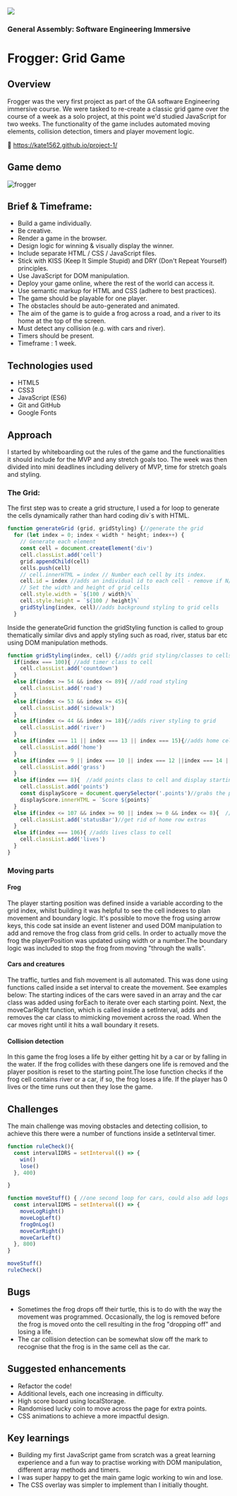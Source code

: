 ### ![](https://ga-dash.s3.amazonaws.com/production/assets/logo-9f88ae6c9c3871690e33280fcf557f33.png) 
### General Assembly: Software Engineering Immersive

# Frogger: Grid Game

## Overview

Frogger was the very first project as part of the GA software Engineering immersive course. We were tasked to re-create a classic grid game over the course of a week as a solo project, at this point we'd studied JavaScript for two weeks. The functionality of the game includes automated moving elements, collision detection, timers and player movement logic.

🔗 https://kate1562.github.io/project-1/ 

## Game demo 
![frogger](https://user-images.githubusercontent.com/68645584/117049803-8b1bcd80-ad0c-11eb-915a-9ea9a6c222c5.gif)


## Brief & Timeframe:
* Build a game individually.
* Be creative.
* Render a game in the browser.
* Design logic for winning & visually display the winner.
* Include separate HTML / CSS / JavaScript files.
* Stick with KISS (Keep It Simple Stupid) and DRY (Don't Repeat Yourself) principles.
* Use JavaScript for DOM manipulation.
* Deploy your game online, where the rest of the world can access it.
* Use semantic markup for HTML and CSS (adhere to best practices).
* The game should be playable for one player.
* The obstacles should be auto-generated and animated.
* The aim of the game is to guide a frog across a road, and a river to its home at the top of the screen.
* Must detect any collision (e.g. with cars and river).
* Timers should be present.
* Timeframe : 1 week.

## Technologies used
* HTML5
* CSS3
* JavaScript (ES6)
* Git and GitHub
* Google Fonts

## Approach 
I started by whiteboarding out the rules of the game and the functionalities it should include for the MVP and any stretch goals too. The week was then divided into mini deadlines including delivery of  MVP, time for stretch goals and styling. 

### The Grid:
The first step was to create a grid structure, I used a for loop to generate the cells dynamically rather than hard coding div`s with HTML.
```javascript
function generateGrid (grid, gridStyling) {//generate the grid 
  for (let index = 0; index < width * height; index++) {
    // Generate each element
    const cell = document.createElement('div')
    cell.classList.add('cell')
    grid.appendChild(cell)
    cells.push(cell)
    // cell.innerHTML = index // Number each cell by its index.
    cell.id = index //adds an individual id to each cell - remove if N/A
    // Set the width and height of grid cells
    cell.style.width = `${100 / width}%`
    cell.style.height = `${100 / height}%`
    gridStyling(index, cell)//adds background styling to grid cells 
  }
```  
Inside the generateGrid function the gridStyling function is called to group thematically similar divs and apply styling such as road, river, status bar etc using DOM manipulation methods.

```javascript
function gridStyling(index, cell) {//adds grid styling/classes to cells
  if(index === 100){ //add timer class to cell
    cell.classList.add('countdown')
  }
  else if(index >= 54 && index <= 89){ //add road styling
    cell.classList.add('road')
  }
  else if(index <= 53 && index >= 45){
    cell.classList.add('sidewalk')
  }
  else if(index <= 44 && index >= 18){//adds river styling to grid
    cell.classList.add('river')
  }
  else if(index === 11 || index === 13 || index === 15){//adds home cells, these give you points if you reach them
    cell.classList.add('home')
  }
  else if(index === 9 || index === 10 || index === 12 ||index === 14 || index === 16 || index === 17){
    cell.classList.add('grass')
  }
  else if(index === 8){  //add points class to cell and display starting points
    cell.classList.add('points')
    const displayScore = document.querySelector('.points')//grabs the points cell element
    displayScore.innerHTML = `Score ${points}`
  }
  else if(index <= 107 && index >= 90 || index >= 0 && index <= 8){  //add status bar
    cell.classList.add('statusBar')//get rid of home row extras 
  }
  else if(index === 106){ //adds lives class to cell 
    cell.classList.add('lives')
  }
}
```
### Moving parts
#### Frog
The player starting position was defined inside a variable according to the grid index, whilst building it was helpful to see the cell indexes to plan movement and boundary logic. It's possible to move the frog using arrow keys, this code sat inside an event listener and used DOM manipulation to add and remove the frog class from grid cells. In order to actually move the frog the playerPosition was updated using width or a number.The boundary logic was included to stop the frog from moving "through the walls". 

#### Cars and creatures
The traffic, turtles and fish movement is all automated. This was done using functions called inside a set interval to create the movement. See examples below:
The starting indices of the cars were saved in an array and the car class was added using forEach to iterate over each starting point. Next,  the moveCarRight function, which is called inside a setInterval, adds and removes the car class to mimicking movement across the road. When the car moves right until it hits a wall boundary it resets.

#### Collision detection
In this game the frog loses a life by either getting hit by a car or by falling in the water. If the frog collides with these dangers one life is removed and the player position is reset to the starting point.The lose function checks if the frog cell contains river or a car, if so, the frog loses a life. If the player has 0 lives or the time runs out then they lose the game.

## Challenges
The main challenge was moving obstacles and detecting collision, to achieve this there were a number of functions inside a setInterval timer.

```javascript
function ruleCheck(){
  const intervalIDRS = setInterval(() => {
    win()
    lose()
  }, 400)

}
```
```javascript
function moveStuff() { //one second loop for cars, could also add logs and potentially win/lose funcs too
  const intervalIDMS = setInterval(() => {
    moveLogRight()
    moveLogLeft()
    frogOnLog()
    moveCarRight()
    moveCarLeft()
  }, 800)
}

moveStuff()
ruleCheck()
```


## Bugs
* Sometimes the frog drops off their turtle, this is to do with the way the movement was programmed. Occasionally, the log is removed before the frog is moved onto the cell resulting in the frog "dropping off" and losing a life.
* The car collision detection can be somewhat slow off the mark to recognise that the frog is in the same cell as the car. 

## Suggested enhancements
* Refactor the code!
* Additional levels, each one increasing in difficulty.
* High score board using localStorage.
* Randomised lucky coin to move across the page for extra points.
* CSS animations to achieve a more impactful design. 


## Key learnings
* Building my first JavaScript game from scratch was a great learning experience and a fun way to practise working with DOM manipulation, different array methods and timers.
* I was super happy to get the main game logic working to win and lose. 
* The CSS overlay was simpler to implement than I initially thought.


